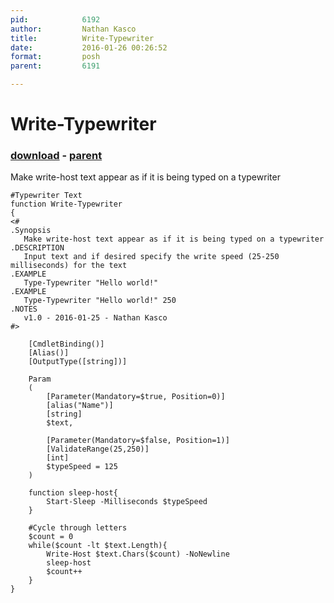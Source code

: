 ```yaml
---
pid:            6192
author:         Nathan Kasco
title:          Write-Typewriter
date:           2016-01-26 00:26:52
format:         posh
parent:         6191

---
```


# Write-Typewriter

### [download](//scripts/6192.ps1) - [parent](//scripts/6191.md)

Make write-host text appear as if it is being typed on a typewriter

```posh
#Typewriter Text
function Write-Typewriter
{
<#
.Synopsis
   Make write-host text appear as if it is being typed on a typewriter
.DESCRIPTION
   Input text and if desired specify the write speed (25-250 milliseconds) for the text
.EXAMPLE
   Type-Typewriter "Hello world!"
.EXAMPLE
   Type-Typewriter "Hello world!" 250
.NOTES
   v1.0 - 2016-01-25 - Nathan Kasco
#>

    [CmdletBinding()]
    [Alias()]
    [OutputType([string])]

    Param
    (
        [Parameter(Mandatory=$true, Position=0)]
        [alias("Name")]
        [string]
        $text,
        
        [Parameter(Mandatory=$false, Position=1)]
        [ValidateRange(25,250)]
        [int]
        $typeSpeed = 125
    )

    function sleep-host{
        Start-Sleep -Milliseconds $typeSpeed
    }

    #Cycle through letters
    $count = 0
    while($count -lt $text.Length){
        Write-Host $text.Chars($count) -NoNewline
        sleep-host
        $count++
    }
}
```
